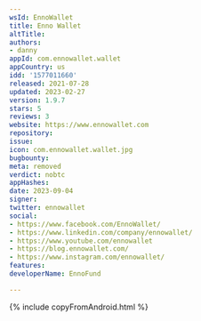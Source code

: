 ```yaml
---
wsId: EnnoWallet
title: Enno Wallet
altTitle: 
authors:
- danny
appId: com.ennowallet.wallet
appCountry: us
idd: '1577011660'
released: 2021-07-28
updated: 2023-02-27
version: 1.9.7
stars: 5
reviews: 3
website: https://www.ennowallet.com
repository: 
issue: 
icon: com.ennowallet.wallet.jpg
bugbounty: 
meta: removed
verdict: nobtc
appHashes: 
date: 2023-09-04
signer: 
twitter: ennowallet
social:
- https://www.facebook.com/EnnoWallet/
- https://www.linkedin.com/company/ennowallet/
- https://www.youtube.com/ennowallet
- https://blog.ennowallet.com/
- https://www.instagram.com/ennowallet/
features: 
developerName: EnnoFund

---
```


{% include copyFromAndroid.html %}
